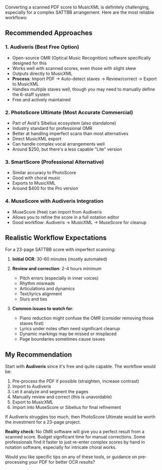 Converting a scanned PDF score to MusicXML is definitely challenging, especially for a complex SATTBB arrangement. Here are the most reliable workflows:

## Recommended Approaches

### 1. **Audiveris (Best Free Option)**
- Open-source OMR (Optical Music Recognition) software specifically designed for this
- Works well with scanned scores, even those with slight skew
- Outputs directly to MusicXML
- **Process**: Import PDF → Auto-detect staves → Review/correct → Export to MusicXML
- Handles multiple staves well, though you may need to manually define the 6-staff system
- Free and actively maintained

### 2. **PhotoScore Ultimate (Most Accurate Commercial)**
- Part of Avid's Sibelius ecosystem (also standalone)
- Industry standard for professional OMR
- Better at handling imperfect scans than most alternatives
- Direct MusicXML export
- Can handle complex vocal arrangements well
- Around $250, but there's a less capable "Lite" version

### 3. **SmartScore (Professional Alternative)**
- Similar accuracy to PhotoScore
- Good with choral music
- Exports to MusicXML
- Around $400 for the Pro version

### 4. **MuseScore with Audiveris Integration**
- MuseScore (free) can import from Audiveris
- Allows you to refine the score in a full notation editor
- Good workflow: Audiveris → MusicXML → MuseScore for cleanup

## Realistic Workflow Expectations

For a 23-page SATTBB score with imperfect scanning:

1. **Initial OCR**: 30-60 minutes (mostly automated)
2. **Review and correction**: 2-4 hours minimum
   - Pitch errors (especially in inner voices)
   - Rhythm misreads
   - Articulations and dynamics
   - Text/lyrics alignment
   - Slurs and ties

3. **Common issues to watch for**:
   - Piano reduction might confuse the OMR (consider removing those staves first)
   - Lyrics under notes often need significant cleanup
   - Dynamic markings may be missed or misplaced
   - Page boundaries sometimes cause issues

## My Recommendation

Start with **Audiveris** since it's free and quite capable. The workflow would be:

1. Pre-process the PDF if possible (straighten, increase contrast)
2. Import to Audiveris
3. Let it analyze and segment the pages
4. Manually review and correct (this is unavoidable)
5. Export to MusicXML
6. Import into MuseScore or Sibelius for final refinement

If Audiveris struggles too much, then PhotoScore Ultimate would be worth the investment for a 23-page project.

**Reality check**: No OMR software will give you a perfect result from a scanned score. Budget significant time for manual corrections. Some professionals find it faster to just re-enter complex scores by hand in notation software, especially for intricate choral works.

Would you like specific tips on any of these tools, or guidance on pre-processing your PDF for better OCR results?